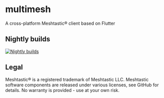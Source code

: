 # multimesh

A cross-platform Meshtastic® client based on Flutter

## Nightly builds
[![Nightly builds](https://app.bitrise.io/app/39797fbe-e2bc-4938-9ef2-6552671f060c/status.svg?token=LySOjGHyY7cfnRRCLOtSpw&branch=main)](https://app.bitrise.io/app/39797fbe-e2bc-4938-9ef2-6552671f060c?commit_message=Nightly)

## Legal
Meshtastic® is a registered trademark of Meshtastic LLC. Meshtastic software components are released under various licenses, see GitHub for details. No warranty is provided - use at your own risk.
